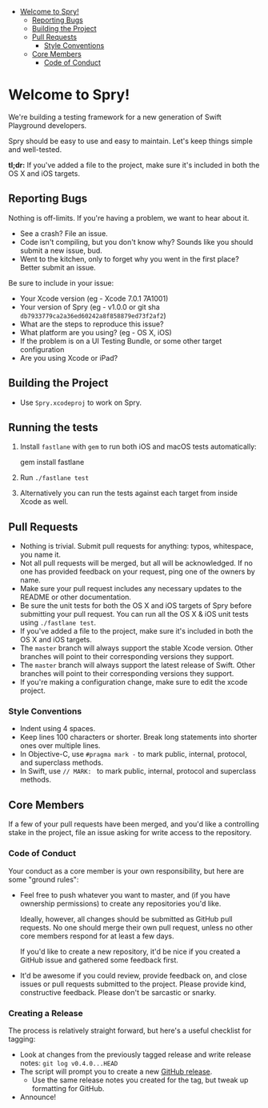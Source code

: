 
<!-- START doctoc generated TOC please keep comment here to allow auto update -->
<!-- DON'T EDIT THIS SECTION, INSTEAD RE-RUN doctoc TO UPDATE -->

- [Welcome to Spry!](#welcome-to-spry!)
  - [Reporting Bugs](#reporting-bugs)
  - [Building the Project](#building-the-project)
  - [Pull Requests](#pull-requests)
    - [Style Conventions](#style-conventions)
  - [Core Members](#core-members)
    - [Code of Conduct](#code-of-conduct)

<!-- END doctoc generated TOC please keep comment here to allow auto update -->

# Welcome to Spry!

We're building a testing framework for a new generation of Swift Playground developers.

Spry should be easy to use and easy to maintain. Let's keep things
simple and well-tested.

**tl;dr:** If you've added a file to the project, make sure it's
included in both the OS X and iOS targets.

## Reporting Bugs

Nothing is off-limits. If you're having a problem, we want to hear about
it.

- See a crash? File an issue.
- Code isn't compiling, but you don't know why? Sounds like you should
  submit a new issue, bud.
- Went to the kitchen, only to forget why you went in the first place?
  Better submit an issue.

Be sure to include in your issue:

- Your Xcode version (eg - Xcode 7.0.1 7A1001)
- Your version of Spry (eg - v1.0.0 or git sha `db7933779ca2a36ed60242a8f858879ed73f2af2`)
- What are the steps to reproduce this issue?
- What platform are you using? (eg - OS X, iOS)
- If the problem is on a UI Testing Bundle, or some other target configuration
- Are you using Xcode or iPad?

## Building the Project

- Use `Spry.xcodeproj` to work on Spry.

## Running the tests

1. Install `fastlane` with `gem` to run both iOS and macOS tests automatically:

    gem install fastlane

2. Run `./fastlane test`

3. Alternatively you can run the tests against each target from inside Xcode as well.

## Pull Requests

- Nothing is trivial. Submit pull requests for anything: typos,
  whitespace, you name it.
- Not all pull requests will be merged, but all will be acknowledged. If
  no one has provided feedback on your request, ping one of the owners
  by name.
- Make sure your pull request includes any necessary updates to the
  README or other documentation.
- Be sure the unit tests for both the OS X and iOS targets of Spry
  before submitting your pull request. You can run all the OS X & iOS unit
  tests using `./fastlane test`.
- If you've added a file to the project, make sure it's included in both
  the OS X and iOS targets.
- The `master` branch will always support the stable Xcode version. Other
  branches will point to their corresponding versions they support.
- The `master` branch will always support the latest release of Swift. Other branches will point to their corresponding versions they support.
- If you're making a configuration change, make sure to edit the xcode project.


### Style Conventions

- Indent using 4 spaces.
- Keep lines 100 characters or shorter. Break long statements into
  shorter ones over multiple lines.
- In Objective-C, use `#pragma mark -` to mark public, internal,
  protocol, and superclass methods.
- In Swift, use `// MARK: ` to mark public, internal, protocol and superclass methods.

## Core Members

If a few of your pull requests have been merged, and you'd like a
controlling stake in the project, file an issue asking for write access
to the repository.

### Code of Conduct

Your conduct as a core member is your own responsibility, but here are
some "ground rules":

- Feel free to push whatever you want to master, and (if you have
  ownership permissions) to create any repositories you'd like.

  Ideally, however, all changes should be submitted as GitHub pull
  requests. No one should merge their own pull request, unless no
  other core members respond for at least a few days.

  If you'd like to create a new repository, it'd be nice if you created
  a GitHub issue and gathered some feedback first.

- It'd be awesome if you could review, provide feedback on, and close
  issues or pull requests submitted to the project. Please provide kind,
  constructive feedback. Please don't be sarcastic or snarky.

### Creating a Release

The process is relatively straight forward, but here's a useful checklist for tagging:

- Look at changes from the previously tagged release and write release notes: `git log v0.4.0...HEAD`
- The script will prompt you to create a new [GitHub release](https://github.com/Quick/Spry/releases).
  - Use the same release notes you created for the tag, but tweak up formatting for GitHub.
- Announce!